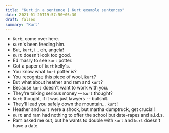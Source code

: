 ```yaml
---
title: "Kurt in a sentence | Kurt example sentences"
date: 2021-01-20T19:57:50+05:30
draft: falses
summary: "Kurt"
---
```

- `Kurt`, come over here.
- `Kurt`'s been feeding him.
- But, `kurt`, i... oh, angela!
- `Kurt` doesn't look too good.
- Ed masry to see `kurt` potter.
- Got a paper of `kurt` kelly's.
- You know what `kurt` potter is?
- You recognize this piece of wool, `kurt`?
- But what about heather and ram and `kurt`?
- Because `kurt` doesn't want to work with you.
- They're talking serious money -- `kurt` thought?
- `Kurt` thought, if it was just lawyers -- bullshit.
- They'll lead you safely down the mountain... `kurt`!
- Heather and `kurt` were a shock, but martha dumptruck, get crucial!
- `Kurt` and ram had nothing to offer the school but date-rapes and a.i.d.s.
- Ram asked me out, but he wants to double with `kurt` and `kurt` doesn't have a date.
                 
